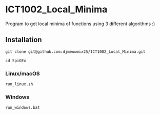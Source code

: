 # ICT1002_Local_Minima
Program to get local minima of functions using 3 different algorithms :)
## Installation
```
git clone git@github.com:djmeowmix25/ICT1002_Local_Minima.git

cd SpiGEx
```
### Linux/macOS
```
run_linux.sh
```
### Windows
```
run_windows.bat
```

